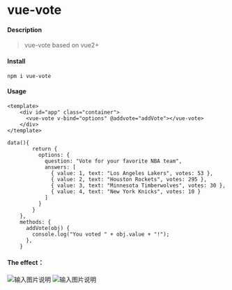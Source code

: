# vue-vote

#### Description
> vue-vote based on vue2+

#### Install
```
npm i vue-vote
```
#### Usage
```
<template>
    <div id="app" class="container">
      <vue-vote v-bind="options" @addvote="addVote"></vue-vote>
    </div>
</template>

data(){
        return {
          options: {
            question: "Vote for your favorite NBA team",
            answers: [
              { value: 1, text: "Los Angeles Lakers", votes: 53 },
              { value: 2, text: "Houston Rockets", votes: 295 },
              { value: 3, text: "Minnesota Timberwolves", votes: 30 },
              { value: 4, text: "New York Knicks", votes: 10 }
            ]
          }
        }
    },
    methods: {
      addVote(obj) {
        console.log("You voted " + obj.value + "!");
      },
    }
```

#### The effect：
![输入图片说明](https://images.gitee.com/uploads/images/2021/0930/153206_89fd8af9_1003280.png "屏幕截图.png")
![输入图片说明](https://images.gitee.com/uploads/images/2021/0930/153216_32990900_1003280.png "屏幕截图.png")
